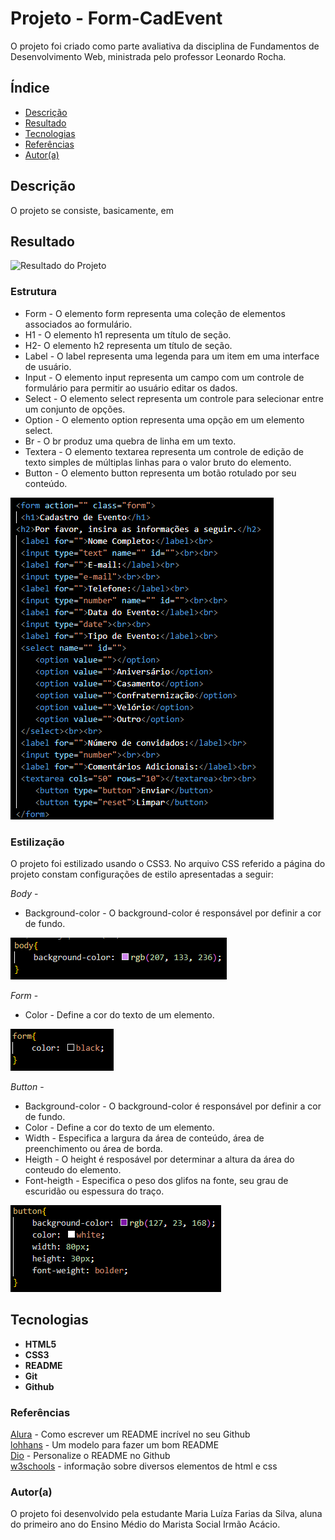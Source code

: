 # Projeto - Form-CadEvent

O projeto foi criado como parte avaliativa da disciplina de Fundamentos de Desenvolvimento Web, ministrada pelo professor Leonardo Rocha.

## Índice

* [Descrição](#descrição)
* [Resultado](#resultado)
* [Tecnologias](#tecnologias)
* [Referências](#referência)
* [Autor(a)](#autora)

## Descrição

O projeto se consiste, basicamente, em

## Resultado

![Resultado do Projeto](img/)

### Estrutura

 * Form - O elemento form representa uma coleção de elementos associados ao formulário.
 * H1 - O elemento h1 representa um título de seção.
 * H2- O elemento h2 representa um título de seção.
 * Label - O label representa uma legenda para um item em uma interface de usuário.
 * Input - O elemento input representa um campo com um controle de formulário para permitir ao usuário editar os dados.
 * Select - O elemento select representa um controle para selecionar entre um conjunto de opções.
 * Option - O elemento option representa uma opção em um elemento select.
 * Br - O br produz uma quebra de linha em um texto.
 * Textera - O elemento textarea representa um controle de edição de texto simples de múltiplas linhas para o valor bruto do elemento. 
 * Button - O elemento button representa um botão rotulado por seu conteúdo.

 ![Estrutura HTML](img/Estrutura.PNG)


### Estilização 

O projeto foi estilizado usando o CSS3. No arquivo CSS referido a página do projeto constam configurações de estilo apresentadas a seguir:

_Body_ - 
  * Background-color - O background-color é responsável por definir a cor de fundo. 

![Elementos de Estilização do Body](img/Body.PNG)

_Form_ - 
  * Color - Define a cor do texto de um elemento.

![Elementos de Estilização do Form](img/Form.PNG)

_Button_ -
  * Background-color - O background-color é responsável por definir a cor de fundo.
  * Color - Define a cor do texto de um elemento.
  * Width - Especifica a largura da área de conteúdo, área de preenchimento ou área de borda.
  * Heigth - O height é resposável por determinar a altura da área do conteudo do elemento.
  * Font-heigth - Especifica o peso dos glifos na fonte, seu grau de escuridão ou espessura do traço.

![Elementos de Estilização do Button](img/Button.PNG) 

## Tecnologias

* __HTML5__
* __CSS3__
* __README__
* __Git__
* __Github__

### Referências

[Alura](https://www.alura.com.br/artigos/escrever-bom-readme) - Como escrever um README incrível no seu Github<br>
[lohhans](https://gist.github.com/lohhans/f8da0b147550df3f96914d3797e9fb89) - Um modelo para fazer um bom README<br>
[Dio](https://www.dio.me/articles/personalize-o-readme-no-github) - Personalize o README no Github<br>
[w3schools](https://www.w3schools.com) - informação sobre diversos elementos de html e css

### Autor(a)

O projeto foi desenvolvido pela estudante Maria Luíza Farias da Silva, aluna do primeiro ano do Ensino Médio do Marista Social Irmão Acácio.